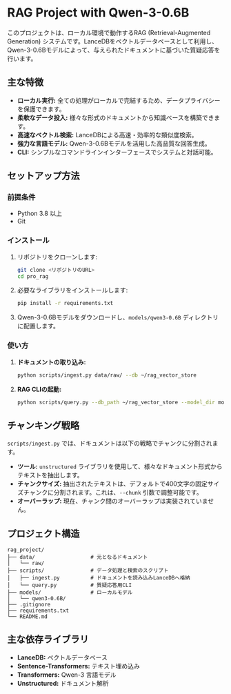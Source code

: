 # RAG Project with Qwen-3-0.6B

このプロジェクトは、ローカル環境で動作するRAG (Retrieval-Augmented Generation) システムです。LanceDBをベクトルデータベースとして利用し、Qwen-3-0.6Bモデルによって、与えられたドキュメントに基づいた質疑応答を行います。

## 主な特徴

*   **ローカル実行:** 全ての処理がローカルで完結するため、データプライバシーを保護できます。
*   **柔軟なデータ投入:** 様々な形式のドキュメントから知識ベースを構築できます。
*   **高速なベクトル検索:** LanceDBによる高速・効率的な類似度検索。
*   **強力な言語モデル:** Qwen-3-0.6Bモデルを活用した高品質な回答生成。
*   **CLI:** シンプルなコマンドラインインターフェースでシステムと対話可能。

## セットアップ方法

### 前提条件

*   Python 3.8 以上
*   Git

### インストール

1.  リポジトリをクローンします:
    ```bash
    git clone <リポジトリのURL>
    cd pro_rag
    ```

2.  必要なライブラリをインストールします:
    ```bash
    pip install -r requirements.txt
    ```

3.  Qwen-3-0.6Bモデルをダウンロードし、`models/qwen3-0.6B` ディレクトリに配置します。

### 使い方

1.  **ドキュメントの取り込み:**
    ```bash
    python scripts/ingest.py data/raw/ --db ~/rag_vector_store
    ```

2.  **RAG CLIの起動:**
    ```bash
    python scripts/query.py --db_path ~/rag_vector_store --model_dir models/qwen3-0.6B
    ```

## チャンキング戦略

`scripts/ingest.py` では、ドキュメントは以下の戦略でチャンクに分割されます。

*   **ツール:** `unstructured` ライブラリを使用して、様々なドキュメント形式からテキストを抽出します。
*   **チャンクサイズ:** 抽出されたテキストは、デフォルトで400文字の固定サイズチャンクに分割されます。これは、`--chunk` 引数で調整可能です。
*   **オーバーラップ:** 現在、チャンク間のオーバーラップは実装されていません。

## プロジェクト構造

```
rag_project/
├── data/                  # 元となるドキュメント
│   └── raw/
├── scripts/               # データ処理と検索のスクリプト
│   ├── ingest.py          # ドキュメントを読み込みLanceDBへ格納
│   └── query.py           # 質疑応答用CLI
├── models/                # ローカルモデル
│   └── qwen3-0.6B/
├── .gitignore
├── requirements.txt
└── README.md
```

## 主な依存ライブラリ

*   **LanceDB:** ベクトルデータベース
*   **Sentence-Transformers:** テキスト埋め込み
*   **Transformers:** Qwen-3 言語モデル
*   **Unstructured:** ドキュメント解析
